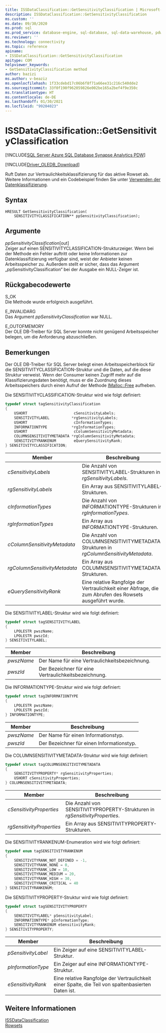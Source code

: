 ```yaml
---
title: ISSDataClassification::GetSensitivityClassification | Microsoft-Dokumentation
description: ISSDataClassification::GetSensitivityClassification
ms.custom: ''
ms.date: 09/30/2020
ms.prod: sql
ms.prod_service: database-engine, sql-database, sql-data-warehouse, pdw
ms.reviewer: ''
ms.technology: connectivity
ms.topic: reference
apiname:
- ISSDataClassification::GetSensitivityClassification
apitype: COM
helpviewer_keywords:
- GetSensitivityClassification method
author: bazizi
ms.author: v-beaziz
ms.openlocfilehash: 1f33cdebd17c06b6f8f71a66ee31c216c540dde2
ms.sourcegitcommit: 33f0f190f962059826e002be165a2bef4f9e350c
ms.translationtype: HT
ms.contentlocale: de-DE
ms.lasthandoff: 01/30/2021
ms.locfileid: "99204023"
---
```

# <a name="issdataclassificationgetsensitivityclassification"></a>ISSDataClassification::GetSensitivityClassification
[!INCLUDE[SQL Server Azure SQL Database Synapse Analytics PDW](../../../includes/applies-to-version/sql-asdb-asa.md)]

[!INCLUDE[Driver_OLEDB_Download](../../../includes/driver_oledb_download.md)]

  Ruft Daten zur Vertraulichkeitsklassifizierung für das aktive Rowset ab. Weitere Informationen und ein Codebeispiel finden Sie unter [Verwenden der Datenklassifizierung](../features/using-data-classification.md).  
  
## <a name="syntax"></a>Syntax  
  
```  
HRESULT GetSensitivityClassification(
    SENSITIVITYCLASSIFICATION** ppSensitivityClassification);
```  
  
## <a name="arguments"></a>Argumente  
  *ppSensitivityClassification*[out]  
 Zeiger auf einen SENSITIVITYCLASSIFICATION-Strukturzeiger. Wenn bei der Methode ein Fehler auftritt oder keine Informationen zur Datenklassifizierung verfügbar sind, weist der Anbieter keinen Arbeitsspeicher zu. Außerdem stellt er sicher, dass das Argument „ppSensitivityClassification“ bei der Ausgabe ein NULL-Zeiger ist.  
  
## <a name="return-code-values"></a>Rückgabecodewerte  
 S_OK  
 Die Methode wurde erfolgreich ausgeführt.    
  
 E_INVALIDARG  
 Das Argument *ppSensitivityClassification* war NULL.  
  
 E_OUTOFMEMORY  
 Der OLE DB-Treiber für SQL Server konnte nicht genügend Arbeitsspeicher belegen, um die Anforderung abzuschließen.  

  
## <a name="remarks"></a>Bemerkungen  
Der OLE DB-Treiber für SQL Server belegt einen Arbeitsspeicherblock für die SENSITIVITYCLASSIFICATION-Struktur und die Daten, auf die diese Struktur verweist. Wenn der Consumer keinen Zugriff mehr auf die Klassifizierungsdaten benötigt, muss er die Zuordnung dieses Arbeitsspeichers durch einen Aufruf der Methode [IMalloc::Free](/windows/win32/api/objidl/nf-objidl-imalloc-free) aufheben.  
  
 Die SENSITIVITYCLASSIFICATION-Struktur wird wie folgt definiert:
  
```cpp
typedef struct tagSensitivityClassification
{
    USHORT                     cSensitivityLabels;
    SENSITIVITYLABEL          *rgSensitivityLabels;
    USHORT                     cInformationTypes;
    INFORMATIONTYPE           *rgInformationTypes;
    USHORT                     cColumnSensitivityMetadata;
    COLUMNSENSITIVITYMETADATA *rgColumnSensitivityMetadata;
    SENSITIVITYRANKENUM        eQuerySensitivityRank;
} SENSITIVITYCLASSIFICATION;
```  

|Member|Beschreibung|  
|------------|-----------------|  
|*cSensitivityLabels*|Die Anzahl von SENSITIVITYLABEL-Strukturen in *rgSensitivityLabels*.|  
|*rgSensitivityLabels*|Ein Array aus SENSITIVITYLABEL-Strukturen.|  
|*cInformationTypes*|Die Anzahl von INFORMATIONTYPE-Strukturen in *rgInformationTypes*.|  
|*rgInformationTypes*|Ein Array aus INFORMATIONTYPE-Strukturen.|  
|*cColumnSensitivityMetadata*|Die Anzahl von COLUMNSENSITIVITYMETADATA-Strukturen in *rgColumnSensitivityMetadata*.|  
|*rgColumnSensitivityMetadata*|Ein Array aus COLUMNSENSITIVITYMETADATA-Strukturen.|  
|*eQuerySensitivityRank*|Eine relative Rangfolge der Vertraulichkeit einer Abfrage, die zum Abrufen des Rowsets ausgeführt wurde.|  

Die SENSITIVITYLABEL-Struktur wird wie folgt definiert:
```cpp
typedef struct tagSENSITIVITYLABEL
{
    LPOLESTR pwszName;
    LPOLESTR pwszId;
} SENSITIVITYLABEL;
```

|Member|Beschreibung|  
|------------|-----------------|  
|*pwszName*|Der Name für eine Vertraulichkeitsbezeichnung.|  
|*pwszId*|Der Bezeichner für eine Vertraulichkeitsbezeichnung.|  

Die INFORMATIONTYPE-Struktur wird wie folgt definiert:
```cpp
typedef struct tagINFORMATIONTYPE
{
    LPOLESTR pwszName;
    LPOLESTR pwszId;
} INFORMATIONTYPE;
```

|Member|Beschreibung|  
|------------|-----------------|  
|*pwszName*|Der Name für einen Informationstyp.|  
|*pwszId*|Der Bezeichner für einen Informationstyp.|  

Die COLUMNSENSITIVITYMETADATA-Struktur wird wie folgt definiert:
```cpp
typedef struct tagCOLUMNSENSITIVITYMETADATA
{
    SENSITIVITYPROPERTY* rgSensitivityProperties;
    USHORT cSensitivityProperties;
} COLUMNSENSITIVITYMETADATA;
```

|Member|Beschreibung|  
|------------|-----------------|  
|*cSensitivityProperties*|Die Anzahl von SENSITIVITYPROPERTY-Strukturen in *rgSensitivityProperties*.|  
|*rgSensitivityProperties*|Ein Array aus SENSITIVITYPROPERTY-Strukturen.|  

Die SENSITIVITYRANKENUM-Enumeration wird wie folgt definiert:
```cpp
typedef enum tagSENSITIVITYRANKENUM
{
    SENSITIVITYRANK_NOT_DEFINED = -1,
    SENSITIVITYRANK_NONE = 0,
    SENSITIVITYRANK_LOW = 10,
    SENSITIVITYRANK_MEDIUM = 20,
    SENSITIVITYRANK_HIGH = 30,
    SENSITIVITYRANK_CRITICAL = 40
} SENSITIVITYRANKENUM;
```

Die SENSITIVITYPROPERTY-Struktur wird wie folgt definiert:
```cpp
typedef struct tagSENSITIVITYPROPERTY
{
    SENSITIVITYLABEL* pSensitivityLabel;
    INFORMATIONTYPE* pInformationType;
    SENSITIVITYRANKENUM eSensitivityRank;
} SENSITIVITYPROPERTY;
```

|Member|Beschreibung|  
|------------|-----------------|  
|*pSensitivityLabel*|Ein Zeiger auf eine SENSITIVITYLABEL-Struktur.|  
|*pInformationType*|Ein Zeiger auf eine INFORMATIONTYPE-Struktur.|  
|*eSensitivityRank*|Eine relative Rangfolge der Vertraulichkeit einer Spalte, die Teil von spaltenbasierten Daten ist.|  

## <a name="see-also"></a>Weitere Informationen  
 [ISSDataClassification](../../oledb/ole-db-interfaces/issdataclassification-ole-db.md)  
 [Rowsets](../ole-db-rowsets/rowsets.md)  
